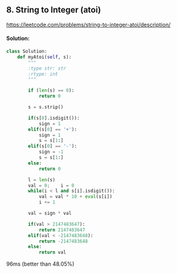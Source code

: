 ## 8. String to Integer (atoi)

https://leetcode.com/problems/string-to-integer-atoi/description/


#### Solution:

```python
class Solution:
    def myAtoi(self, s):
        """
        :type str: str
        :rtype: int
        """

        if (len(s) == 0):
            return 0

        s = s.strip()

        if(s[0].isdigit()):       
            sign = 1
        elif(s[0] == '+'):          
            sign = 1
            s = s[1:]
        elif(s[0] == '-'):
            sign = -1
            s = s[1:]
        else:
            return 0

        l = len(s)
        val = 0;    i = 0
        while(i < l and s[i].isdigit()):
            val = val * 10 + eval(s[i])
            i += 1

        val = sign * val

        if(val > 2147483647):
            return 2147483647
        elif(val < -2147483648):
            return -2147483648
        else:
            return val
```

96ms (better than 48.05%)
